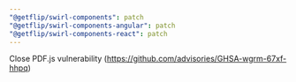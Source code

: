 ```yaml
---
"@getflip/swirl-components": patch
"@getflip/swirl-components-angular": patch
"@getflip/swirl-components-react": patch
---
```


Close PDF.js vulnerability (https://github.com/advisories/GHSA-wgrm-67xf-hhpq)
